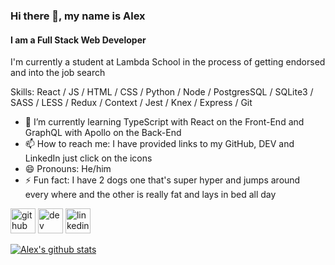 ### Hi there 👋, my name is Alex

#### I am a Full Stack Web Developer

I'm currently a student at Lambda School in the process of getting endorsed and into the job search

Skills: React / JS / HTML / CSS / Python / Node / PostgresSQL / SQLite3 / SASS / LESS / Redux / Context / Jest / Knex / Express / Git

- 🌱 I’m currently learning TypeScript with React on the Front-End and GraphQL with Apollo on the Back-End
- 📫 How to reach me: I have provided links to my GitHub, DEV and LinkedIn just click on the icons
- 😄 Pronouns: He/him
- ⚡ Fun fact: I have 2 dogs one that's super hyper and jumps around every where and the other is really fat and lays in bed all day

[<img src='https://cdn.jsdelivr.net/npm/simple-icons@3.0.1/icons/github.svg' alt='github' height='40'>](https://github.com/AlexandroM1234)
[<img src='https://cdn.jsdelivr.net/npm/simple-icons@3.0.1/icons/dev-dot-to.svg' alt='dev' height='40'>](https://dev.to/alexm1234)
[<img src='https://cdn.jsdelivr.net/npm/simple-icons@3.0.1/icons/linkedin.svg' alt='linkedin' height='40'>](https://www.linkedin.com/in/alex-martinez-44765b1a1/)

[![Alex's github stats](https://github-readme-stats.alexm1234.vercel.app/api?username=AlexandroM1234&theme=prussian&hide=stars)](https://github.com/anuraghazra/github-readme-stats)
